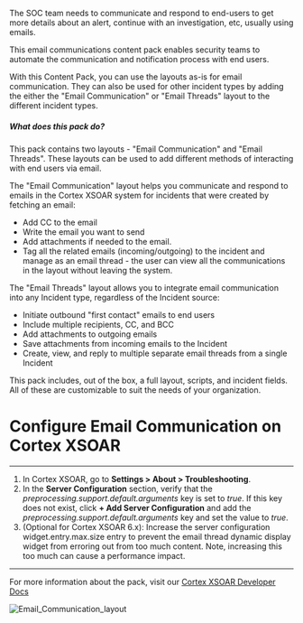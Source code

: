 The SOC team needs to communicate and respond to end-users to get more details about an alert, continue with an investigation, etc, usually using emails. 
 
This email communications content pack enables security teams to automate the communication and notification process with end users.
 
With this Content Pack, you can use the layouts as-is for email communication. They can also be used for other incident types by adding the either the "Email Communication" or "Email Threads" layout to the different incident types.

##### What does this pack do?

This pack contains two layouts - "Email Communication" and "Email Threads".  These layouts can be used to add different methods of interacting with end users via email.

The "Email Communication" layout helps you communicate and respond to emails in the Cortex XSOAR system for incidents that were created by fetching an email:

- Add CC to the email
- Write the email you want to send
- Add attachments if needed to the email.
- Tag all the related emails (incoming/outgoing) to the incident and manage as an email thread - the user can view all the communications in the layout without leaving the system.

The "Email Threads" layout allows you to integrate email communication into any Incident type, regardless of the Incident source:

- Initiate outbound "first contact" emails to end users
- Include multiple recipients, CC, and BCC
- Add attachments to outgoing emails
- Save attachments from incoming emails to the Incident
- Create, view, and reply to multiple separate email threads from a single Incident

This pack includes, out of the box, a full layout, scripts, and incident fields. All of these are customizable to suit the needs of your organization.

# Configure Email Communication on Cortex XSOAR

---

1. In Cortex XSOAR, go to **Settings > About > Troubleshooting**.
2. In the **Server Configuration** section, verify that the *preprocessing.support.default.arguments* key is set to *true*. If this key does not exist, click **+ Add Server Configuration** and add the *preprocessing.support.default.arguments* key and set the value to *true*.
3. (Optional for Cortex XSOAR 6.x): Increase the server configuration widget.entry.max.size entry to prevent the email thread dynamic display widget from erroring out from too much content. Note, increasing this too much can cause a performance impact.

---
For more information about the pack, visit our [Cortex XSOAR Developer Docs](https://xsoar.pan.dev/docs/reference/packs/email-communication)

![Email_Communication_layout](doc_files/Email_Communication_layout.png)
